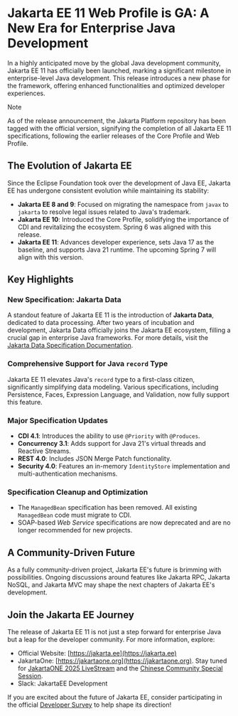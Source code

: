 # Jakarta EE 11 Web Profile is GA: A New Era for Enterprise Java Development

In a highly anticipated move by the global Java development community, Jakarta EE 11 has officially been launched, marking a significant milestone in enterprise-level Java development. This release introduces a new phase for the framework, offering enhanced functionalities and optimized developer experiences.

> [!NOTE]
> As of the release announcement, the Jakarta Platform repository has been tagged with the official version, signifying the completion of all Jakarta EE 11 specifications, following the earlier releases of the Core Profile and Web Profile.

## The Evolution of Jakarta EE

Since the Eclipse Foundation took over the development of Java EE, Jakarta EE has undergone consistent evolution while maintaining its stability:

- **Jakarta EE 8 and 9**: Focused on migrating the namespace from `javax` to `jakarta` to resolve legal issues related to Java's trademark.
- **Jakarta EE 10**: Introduced the Core Profile, solidifying the importance of CDI and revitalizing the ecosystem. Spring 6 was aligned with this release.
- **Jakarta EE 11**: Advances developer experience, sets Java 17 as the baseline, and supports Java 21 runtime. The upcoming Spring 7 will align with this version.

## Key Highlights

### New Specification: Jakarta Data

A standout feature of Jakarta EE 11 is the introduction of **Jakarta Data**, dedicated to data processing. After two years of incubation and development, Jakarta Data officially joins the Jakarta EE ecosystem, filling a crucial gap in enterprise Java frameworks. For more details, visit the [Jakarta Data Specification Documentation](https://jakarta.ee/specifications/data/).

### Comprehensive Support for Java `record` Type

Jakarta EE 11 elevates Java's `record` type to a first-class citizen, significantly simplifying data modeling. Various specifications, including Persistence, Faces, Expression Language, and Validation, now fully support this feature.

### Major Specification Updates

- **CDI 4.1**: Introduces the ability to use `@Priority` with `@Produces`.
- **Concurrency 3.1**: Adds support for Java 21's virtual threads and Reactive Streams.
- **REST 4.0**: Includes JSON Merge Patch functionality.
- **Security 4.0**: Features an in-memory `IdentityStore` implementation and multi-authentication mechanisms.

### Specification Cleanup and Optimization

- The `ManagedBean` specification has been removed. All existing `ManagedBean` code must migrate to CDI.
- SOAP-based *Web Service* specifications are now deprecated and are no longer recommended for new projects.

## A Community-Driven Future

As a fully community-driven project, Jakarta EE's future is brimming with possibilities. Ongoing discussions around features like Jakarta RPC, Jakarta NoSQL, and Jakarta MVC may shape the next chapters of Jakarta EE's development.

## Join the Jakarta EE Journey

The release of Jakarta EE 11 is not just a step forward for enterprise Java but a leap for the developer community. For more information, explore:

- Official Website: [https://jakarta.ee](https://jakarta.ee)
- JakartaOne: [https://jakartaone.org](https://jakartaone.org). Stay tuned for [JakartaONE 2025 LiveStream](https://jakartaone.org/2025/) and the [Chinese Community Special Session](https://jakartaone.org/2025/chinese/).
- Slack: JakartaEE Development

If you are excited about the future of Jakarta EE, consider participating in the official [Developer Survey](https://www.surveymonkey.com/r/TanjaJakartaEE) to help shape its direction!
